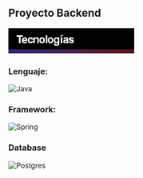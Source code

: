 ## Proyecto Backend

![Banner Technologies](Tecnologías.png) 

### Lenguaje:

![Java](https://img.shields.io/badge/java-%23ED8B00.svg?style=for-the-badge&logo=openjdk&logoColor=white)


### Framework:
![Spring](https://img.shields.io/badge/spring-%236DB33F.svg?style=for-the-badge&logo=spring&logoColor=white)

### Database
![Postgres](https://img.shields.io/badge/postgres-%23316192.svg?style=for-the-badge&logo=postgresql&logoColor=white)